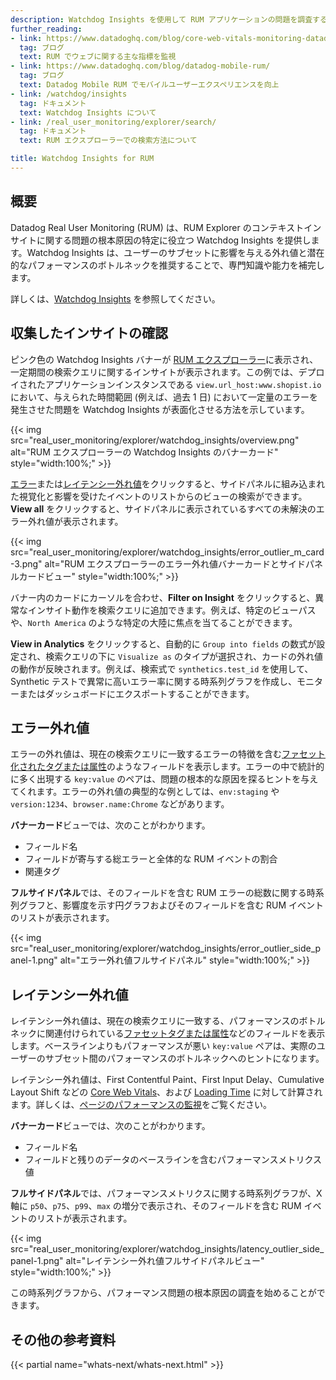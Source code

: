 ```yaml
---
description: Watchdog Insights を使用して RUM アプリケーションの問題を調査する方法をご紹介します。
further_reading:
- link: https://www.datadoghq.com/blog/core-web-vitals-monitoring-datadog-rum-synthetics/#what-are-the-core-web-vitals
  tag: ブログ
  text: RUM でウェブに関する主な指標を監視
- link: https://www.datadoghq.com/blog/datadog-mobile-rum/
  tag: ブログ
  text: Datadog Mobile RUM でモバイルユーザーエクスペリエンスを向上
- link: /watchdog/insights
  tag: ドキュメント
  text: Watchdog Insights について
- link: /real_user_monitoring/explorer/search/
  tag: ドキュメント
  text: RUM エクスプローラーでの検索方法について

title: Watchdog Insights for RUM
---
```


## 概要

Datadog Real User Monitoring (RUM) は、RUM Explorer のコンテキストインサイトに関する問題の根本原因の特定に役立つ Watchdog Insights を提供します。Watchdog Insights は、ユーザーのサブセットに影響を与える外れ値と潜在的なパフォーマンスのボトルネックを推奨することで、専門知識や能力を補完します。

詳しくは、[Watchdog Insights][1] を参照してください。

## 収集したインサイトの確認

ピンク色の Watchdog Insights バナーが [RUM エクスプローラー][2]に表示され、一定期間の検索クエリに関するインサイトが表示されます。この例では、デプロイされたアプリケーションインスタンスである `view.url_host:www.shopist.io` において、与えられた時間範囲 (例えば、過去 1 日) において一定量のエラーを発生させた問題を Watchdog Insights が表面化させる方法を示しています。

{{< img src="real_user_monitoring/explorer/watchdog_insights/overview.png" alt="RUM エクスプローラーの Watchdog Insights のバナーカード" style="width:100%;" >}}

[エラー](#error-outliers)または[レイテンシー外れ値](#latency-outliers)をクリックすると、サイドパネルに組み込まれた視覚化と影響を受けたイベントのリストからのビューの検索ができます。**View all** をクリックすると、サイドパネルに表示されているすべての未解決のエラー外れ値が表示されます。

{{< img src="real_user_monitoring/explorer/watchdog_insights/error_outlier_m_card-3.png" alt="RUM エクスプローラーのエラー外れ値バナーカードとサイドパネルカードビュー" style="width:100%;" >}}

バナー内のカードにカーソルを合わせ、**Filter on Insight** をクリックすると、異常なインサイト動作を検索クエリに追加できます。例えば、特定のビューパスや、`North America` のような特定の大陸に焦点を当てることができます。

**View in Analytics** をクリックすると、自動的に `Group into fields` の数式が設定され、検索クエリの下に `Visualize as` のタイプが選択され、カードの外れ値の動作が反映されます。例えば、検索式で `synthetics.test_id` を使用して、Synthetic テストで異常に高いエラー率に関する時系列グラフを作成し、モニターまたはダッシュボードにエクスポートすることができます。

## エラー外れ値

エラーの外れ値は、現在の検索クエリに一致するエラーの特徴を含む[ファセット化されたタグまたは属性][3]のようなフィールドを表示します。エラーの中で統計的に多く出現する `key:value` のペアは、問題の根本的な原因を探るヒントを与えてくれます。エラーの外れ値の典型的な例としては、`env:staging` や `version:1234`、`browser.name:Chrome` などがあります。

**バナーカード**ビューでは、次のことがわかります。

* フィールド名
* フィールドが寄与する総エラーと全体的な RUM イベントの割合
* 関連タグ

**フルサイドパネル**では、そのフィールドを含む RUM エラーの総数に関する時系列グラフと、影響度を示す円グラフおよびそのフィールドを含む RUM イベントのリストが表示されます。

{{< img src="real_user_monitoring/explorer/watchdog_insights/error_outlier_side_panel-1.png" alt="エラー外れ値フルサイドパネル" style="width:100%;" >}}

## レイテンシー外れ値

レイテンシー外れ値は、現在の検索クエリに一致する、パフォーマンスのボトルネックに関連付けられている[ファセットタグまたは属性][3]などのフィールドを表示します。ベースラインよりもパフォーマンスが悪い `key:value` ペアは、実際のユーザーのサブセット間のパフォーマンスのボトルネックへのヒントになります。

レイテンシー外れ値は、First Contentful Paint、First Input Delay、Cumulative Layout Shift などの [Core Web Vitals][4]、および [Loading Time][5] に対して計算されます。詳しくは、[ページのパフォーマンスの監視][4]をご覧ください。

**バナーカード**ビューでは、次のことがわかります。

* フィールド名
* フィールドと残りのデータのベースラインを含むパフォーマンスメトリクス値

**フルサイドパネル**では、パフォーマンスメトリクスに関する時系列グラフが、X 軸に `p50`、`p75`、`p99`、`max` の増分で表示され、そのフィールドを含む RUM イベントのリストが表示されます。

{{< img src="real_user_monitoring/explorer/watchdog_insights/latency_outlier_side_panel-1.png" alt="レイテンシー外れ値フルサイドパネルビュー" style="width:100%;" >}}

この時系列グラフから、パフォーマンス問題の根本原因の調査を始めることができます。

## その他の参考資料

{{< partial name="whats-next/whats-next.html" >}}

[1]: /ja/watchdog/insights/
[2]: /ja/real_user_monitoring/explorer
[3]: /ja/real_user_monitoring/explorer/search/#facets
[4]: /ja/real_user_monitoring/browser/monitoring_page_performance/#core-web-vitals
[5]: /ja/real_user_monitoring/browser/monitoring_page_performance/#monitoring-single-page-applications-spa
